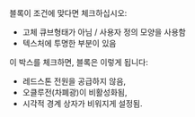 블록이 조건에 맞다면 체크하십시오:

* 고체 큐브형태가 아님 / 사용자 정의 모양을 사용함
* 텍스처에 투명한 부분이 있음

이 박스를 체크하면, 블록은 이렇게 됩니다:

* 레드스톤 전원을 공급하지 않음,
* 오클루전(차폐광)이 비활성화됨,
* 시각적 경계 상자가 비워지게 설정됨.